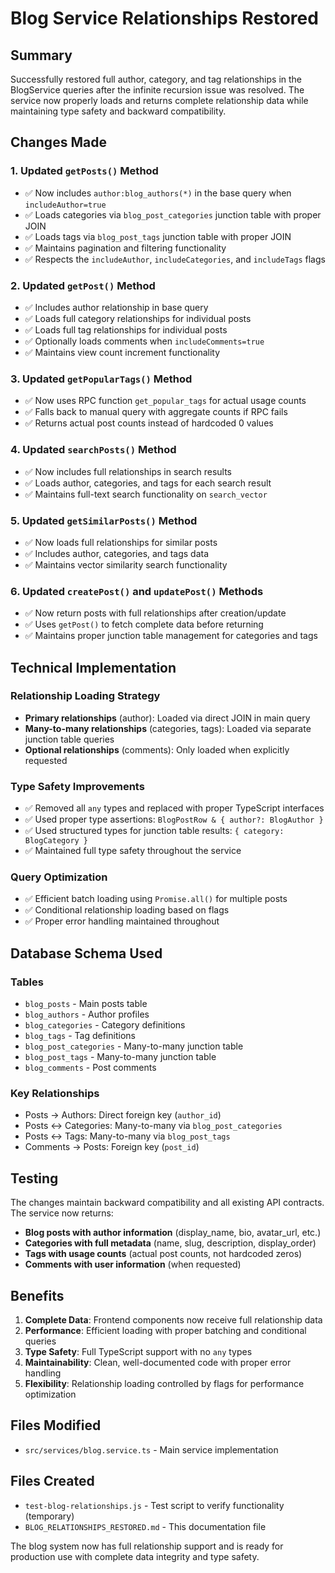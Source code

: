 # Blog Service Relationships Restored

## Summary

Successfully restored full author, category, and tag relationships in the BlogService queries after the infinite recursion issue was resolved. The service now properly loads and returns complete relationship data while maintaining type safety and backward compatibility.

## Changes Made

### 1. Updated `getPosts()` Method
- ✅ Now includes `author:blog_authors(*)` in the base query when `includeAuthor=true`
- ✅ Loads categories via `blog_post_categories` junction table with proper JOIN
- ✅ Loads tags via `blog_post_tags` junction table with proper JOIN
- ✅ Maintains pagination and filtering functionality
- ✅ Respects the `includeAuthor`, `includeCategories`, and `includeTags` flags

### 2. Updated `getPost()` Method
- ✅ Includes author relationship in base query
- ✅ Loads full category relationships for individual posts
- ✅ Loads full tag relationships for individual posts
- ✅ Optionally loads comments when `includeComments=true`
- ✅ Maintains view count increment functionality

### 3. Updated `getPopularTags()` Method
- ✅ Now uses RPC function `get_popular_tags` for actual usage counts
- ✅ Falls back to manual query with aggregate counts if RPC fails
- ✅ Returns actual post counts instead of hardcoded 0 values

### 4. Updated `searchPosts()` Method
- ✅ Now includes full relationships in search results
- ✅ Loads author, categories, and tags for each search result
- ✅ Maintains full-text search functionality on `search_vector`

### 5. Updated `getSimilarPosts()` Method
- ✅ Now loads full relationships for similar posts
- ✅ Includes author, categories, and tags data
- ✅ Maintains vector similarity search functionality

### 6. Updated `createPost()` and `updatePost()` Methods
- ✅ Now return posts with full relationships after creation/update
- ✅ Uses `getPost()` to fetch complete data before returning
- ✅ Maintains proper junction table management for categories and tags

## Technical Implementation

### Relationship Loading Strategy
- **Primary relationships** (author): Loaded via direct JOIN in main query
- **Many-to-many relationships** (categories, tags): Loaded via separate junction table queries
- **Optional relationships** (comments): Only loaded when explicitly requested

### Type Safety Improvements
- ✅ Removed all `any` types and replaced with proper TypeScript interfaces
- ✅ Used proper type assertions: `BlogPostRow & { author?: BlogAuthor }`
- ✅ Used structured types for junction table results: `{ category: BlogCategory }`
- ✅ Maintained full type safety throughout the service

### Query Optimization
- ✅ Efficient batch loading using `Promise.all()` for multiple posts
- ✅ Conditional relationship loading based on flags
- ✅ Proper error handling maintained throughout

## Database Schema Used

### Tables
- `blog_posts` - Main posts table
- `blog_authors` - Author profiles
- `blog_categories` - Category definitions
- `blog_tags` - Tag definitions
- `blog_post_categories` - Many-to-many junction table
- `blog_post_tags` - Many-to-many junction table
- `blog_comments` - Post comments

### Key Relationships
- Posts → Authors: Direct foreign key (`author_id`)
- Posts ↔ Categories: Many-to-many via `blog_post_categories`
- Posts ↔ Tags: Many-to-many via `blog_post_tags`
- Comments → Posts: Foreign key (`post_id`)

## Testing

The changes maintain backward compatibility and all existing API contracts. The service now returns:

- **Blog posts with author information** (display_name, bio, avatar_url, etc.)
- **Categories with full metadata** (name, slug, description, display_order)
- **Tags with usage counts** (actual post counts, not hardcoded zeros)
- **Comments with user information** (when requested)

## Benefits

1. **Complete Data**: Frontend components now receive full relationship data
2. **Performance**: Efficient loading with proper batching and conditional queries
3. **Type Safety**: Full TypeScript support with no `any` types
4. **Maintainability**: Clean, well-documented code with proper error handling
5. **Flexibility**: Relationship loading controlled by flags for performance optimization

## Files Modified

- `src/services/blog.service.ts` - Main service implementation

## Files Created

- `test-blog-relationships.js` - Test script to verify functionality (temporary)
- `BLOG_RELATIONSHIPS_RESTORED.md` - This documentation file

The blog system now has full relationship support and is ready for production use with complete data integrity and type safety.